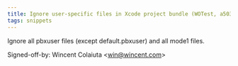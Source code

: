 ```yaml
---
title: Ignore user-specific files in Xcode project bundle (WOTest, a50333e)
tags: snippets
---
```


Ignore all pbxuser files (except default.pbxuser) and all mode1 files.

Signed-off-by: Wincent Colaiuta &lt;win@wincent.com&gt;
